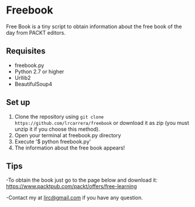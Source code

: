 # Freebook

Free Book is a tiny script to obtain information about the free book of the day from PACKT editors.

## Requisites

- freebook.py
- Python 2.7 or higher
- Urllib2 
- BeautifulSoup4

## Set up

1. Clone the repository using `git clone https://github.com/lrcarrera/freebook` or download it as zip (you must unzip it if you choose this method).
2. Open your terminal at freebook.py directory
3. Execute '$ python freebook.py'
4. The information about the free book appears!

## Tips

-To obtain the book just go to the page below and download it:
https://www.packtpub.com/packt/offers/free-learning

-Contact my at lirc@gmail.com if you have any question.


